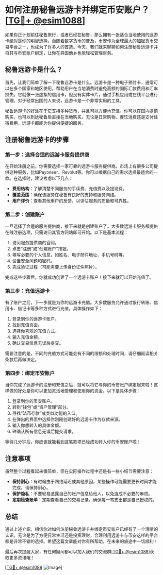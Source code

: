 # 如何注册秘鲁远游卡并绑定币安账户？[[TG💪+ @esim1088](https://t.me/s/esim1088)]

如果你正计划前往秘鲁旅行，或者已经在秘鲁，那么拥有一张适合当地使用的远游卡绝对是你的明智选择。而随着数字货币的普及，币安作为全球最大的加密货币交易平台之一，也成为了许多人的首选。今天，我们就来聊聊如何注册秘鲁远游卡并将其与币安账户绑定，让你在异国他乡也能轻松管理财务。

## 秘鲁远游卡是什么？

首先，让我们简单了解一下秘鲁远游卡是什么。远游卡是一种电子预付卡，通常可以在多个国家和地区使用，帮助用户在当地消费时避免高额的国际汇款费用和汇率损失。它就像一张虚拟的信用卡，但没有实体卡片，通过手机应用或在线平台进行管理。对于经常出国的人来说，远游卡是一个非常实用的工具。

秘鲁远游卡的好处在于它支持多种货币，并且可以方便地充值。你可以在国内提前购买，也可以到达秘鲁后直接在当地购买。无论是日常购物、餐饮消费还是支付住宿费用，远游卡都能为你提供便捷的服务。

## 注册秘鲁远游卡的步骤

### 第一步：选择合适的远游卡服务提供商

在开始注册之前，你需要选择一家可靠的远游卡服务提供商。市场上有很多公司提供这种服务，比如Payoneer、Revolut等。你可以根据自己的需求选择最适合的一款。在选择时，建议考虑以下几点：

- **费用结构**：了解清楚不同服务的手续费、充值费以及提现费。
- **覆盖范围**：确保该服务在秘鲁有良好的支持和服务网络。
- **用户评价**：查看其他用户的反馈，以评估服务的质量和可靠性。

### 第二步：创建账户

一旦选择了合适的服务提供商，接下来就是创建账户了。大多数远游卡服务都提供在线注册选项，只需访问其官方网站即可开始。以下是基本流程：

1. 访问服务提供商的官网。
2. 点击“注册”或“创建账户”按钮。
3. 填写必要的个人信息，如姓名、电子邮件地址、手机号码等。
4. 设置安全问题和密码。
5. 完成验证过程（可能需要上传身份证件照片）。

完成这些步骤后，你就成功创建了一个远游卡账户！接下来就可以开始充值了。

### 第三步：充值远游卡

有了账户之后，下一步就是为你的远游卡充值。大多数服务允许通过银行转账、信用卡、借记卡等多种方式进行充值。具体操作如下：

1. 登录到你的远游卡账户。
2. 找到充值页面。
3. 选择你喜欢的充值方式。
4. 输入充值金额。
5. 确认交易信息无误后提交。

需要注意的是，不同的充值方式可能会有不同的限额和处理时间，请仔细阅读相关条款后再做决定。

### 第四步：绑定币安账户

当你完成了远游卡的注册和充值之后，就可以将它与你的币安账户绑定起来啦！这样做的好处是你可以更加灵活地管理和使用你的资金。以下是具体步骤：

1. 登录到你的币安账户。
2. 转到“钱包”或“资产管理”部分。
3. 寻找“法币存款”或类似功能的入口。
4. 在弹出的界面中选择你刚刚创建好的远游卡作为存款来源。
5. 输入你想转入的具体金额。
6. 硉确认所有信息无误后提交请求。

等待几分钟后，你应该就能看到这笔款项已经成功转入你的币安账户啦！

## 注意事项

虽然整个过程看起来很简单，但在实际操作过程中还是有一些小细节需要注意：

- **保持耐心**：有时候由于网络延迟或其他原因，某些操作可能需要更长时间才能完成，请保持耐心。
- **保护隐私**：不要轻易透露自己的账户信息给他人，以免造成不必要的麻烦。
- **定期检查账单**：定期查看自己的交易记录，确保每一笔支出都是自己授权的。

## 总结

通过上述介绍，相信你对如何注册秘鲁远游卡并绑定币安账户已经有了一个清晰的认识。无论是为了方便日常生活还是投资理财，合理利用远游卡与币安这样的平台都是非常不错的选择。希望这篇文章能对你有所帮助，在未来的旅途中一切顺利！

最后再次提醒大家，有任何疑问都可以加入我们的交流群[[TG💪+ @esim1088](https://t.me/s/esim1088)]获取更多资讯哦！

[[TG💪+ @esim1088](https://t.me/s/esim1088) ![Image](https://i.postimg.cc/4NQfJmqS/Snipaste-2025-05-13-00-14-12.png)]